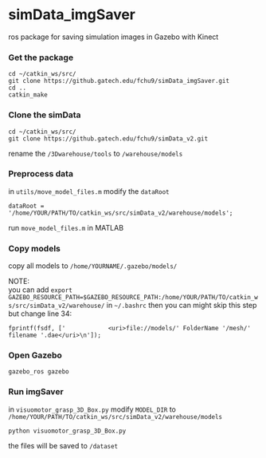 # simData_imgSaver
ros package for saving simulation images in Gazebo with Kinect 


### Get the package

```
cd ~/catkin_ws/src/
git clone https://github.gatech.edu/fchu9/simData_imgSaver.git
cd ..
catkin_make
```

### Clone the simData
```
cd ~/catkin_ws/src/
git clone https://github.gatech.edu/fchu9/simData_v2.git 
```
rename the `/3Dwarehouse/tools` to `/warehouse/models` 

### Preprocess data
in `utils/move_model_files.m`
modify the `dataRoot`
```
dataRoot = '/home/YOUR/PATH/TO/catkin_ws/src/simData_v2/warehouse/models';
```
run `move_model_files.m` in MATLAB

### Copy models
copy all models to `/home/YOURNAME/.gazebo/models/`

NOTE:   
you can add `export GAZEBO_RESOURCE_PATH=$GAZEBO_RESOURCE_PATH:/home/YOUR/PATH/TO/catkin_ws/src/simData_v2/warehouse/` in `~/.bashrc` 
then you can might skip this step
but change line 34:
```
fprintf(fsdf, ['            <uri>file://models/' FolderName '/mesh/' filename '.dae</uri>\n']);
```

### Open Gazebo
```
gazebo_ros gazebo
```

### Run imgSaver
in `visuomotor_grasp_3D_Box.py` modify `MODEL_DIR` to `/home/YOUR/PATH/TO/catkin_ws/src/simData_v2/warehouse/models`
```
python visuomotor_grasp_3D_Box.py
```
the files will be saved to `/dataset`



